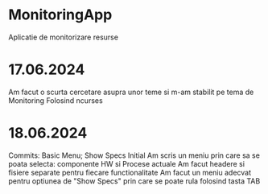 # MonitoringApp
Aplicatie de monitorizare resurse
# 17.06.2024
Am facut o scurta cercetare asupra unor teme si m-am stabilit pe tema de Monitoring Folosind ncurses
# 18.06.2024
Commits: Basic Menu; Show Specs Initial
Am scris un meniu prin care sa se poata selecta: componente HW si Procese actuale
Am facut headere si fisiere separate pentru fiecare functionalitate
Am facut un meniu adecvat pentru optiunea de "Show Specs" prin care se poate rula folosind tasta TAB
